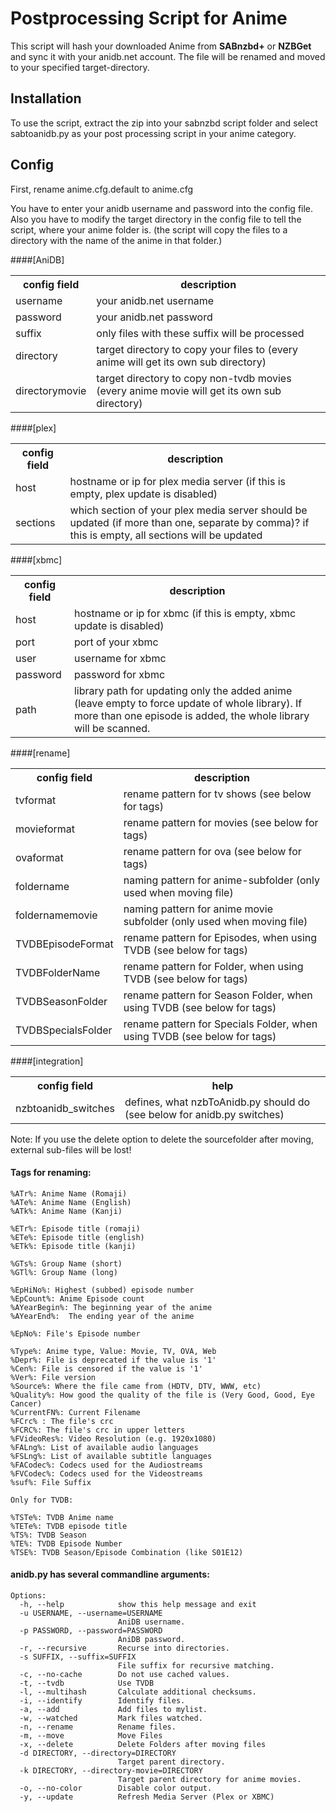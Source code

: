 # Postprocessing Script for Anime

This script will hash your downloaded Anime from **SABnzbd+** or **NZBGet** and sync it with your anidb.net account. The file will be renamed and moved to your specified target-directory.

## Installation

To use the script, extract the zip into your sabnzbd script folder and select sabtoanidb.py as your post processing script in your anime category.

## Config

First, rename anime.cfg.default to anime.cfg

You have to enter your anidb username and password into the config file. Also you have to modify the target directory in the config file to tell the script, where your anime folder is. (the script will copy the files to a directory with the name of the anime in that folder.)

####[AniDB]

<table>
  <tr>
    <th>config field</th><th>description</th>
  </tr>
  <tr>
    <td>username</td><td>your anidb.net username</td>
  </tr>
  <tr>
    <td>password</td><td>your anidb.net password</td>
  </tr>
  <tr>
    <td>suffix</td><td>only files with these suffix will be processed</td>
  </tr>
  <tr>
    <td>directory</td><td>target directory to copy your files to (every anime will get its own sub directory)</td>
  </tr>
  <tr>
    <td>directorymovie</td><td>target directory to copy non-tvdb movies (every anime movie will get its own sub directory)</td>
  </tr>
</table>

####[plex]

<table>
  <tr>
    <th>config field</th><th>description</th>
  </tr>
  <tr>
    <td>host</td><td>hostname or ip for plex media server (if this is empty, plex update is disabled)</td>
  </tr>
  <tr>
    <td>sections</td><td>which section of your plex media server should be updated (if more than one, separate by comma)? if this is empty, all sections will be updated</td>
  </tr>
</table>

####[xbmc]

<table>
  <tr>
    <th>config field</th><th>description</th>
  </tr>
  <tr>
    <td>host</td><td>hostname or ip for xbmc (if this is empty, xbmc update is disabled)</td>
  </tr>
  <tr>
    <td>port</td><td>port of your xbmc</td>
  </tr>
  <tr>
    <td>user</td><td>username for xbmc</td>
  </tr>
  <tr>
    <td>password</td><td>password for xbmc</td>
  </tr>
  <tr>
    <td>path</td><td>library path for updating only the added anime (leave empty to force update of whole library). If more than one episode is added, the whole library will be scanned.</td>
  </tr>
</table>

####[rename]

<table>
  <tr>
    <th>config field</th><th>description</th>
  </tr>
  <tr>
    <td>tvformat</td><td>rename pattern for tv shows (see below for tags)</td>
  </tr>
  <tr>
    <td>movieformat</td><td>rename pattern for movies (see below for tags)</td>
  </tr>
  <tr>
    <td>ovaformat</td><td>rename pattern for ova (see below for tags)</td>
  </tr>
  <tr>
    <td>foldername</td><td>naming pattern for anime-subfolder (only used when moving file)</td>
  </tr>
  <tr>
    <td>foldernamemovie</td><td>naming pattern for anime movie subfolder (only used when moving file)</td>
  </tr>
  <tr>
    <td>TVDBEpisodeFormat</td><td>rename pattern for Episodes, when using TVDB (see below for tags)</td>
  </tr>
  <tr>
    <td>TVDBFolderName</td><td>rename pattern for Folder, when using TVDB (see below for tags)</td>
  </tr>
  <tr>
    <td>TVDBSeasonFolder</td><td>rename pattern for Season Folder, when using TVDB (see below for tags)</td>
  </tr>
  <tr>
    <td>TVDBSpecialsFolder</td><td>rename pattern for Specials Folder, when using TVDB (see below for tags)</td>
  </tr>
</table>

####[integration]

<table>
  <tr>
    <th>config field</th><th>help</th>
  </tr>
  <tr>
    <td>nzbtoanidb_switches</td><td>defines, what nzbToAnidb.py should do (see below for anidb.py switches)</td>
  </tr>
</table>

Note:
If you use the delete option to delete the sourcefolder after moving, external sub-files will be lost!

#### Tags for renaming:

    %ATr%: Anime Name (Romaji)
    %ATe%: Anime Name (English)
    %ATk%: Anime Name (Kanji)
    
    %ETr%: Episode title (romaji)
    %ETe%: Episode title (english)
    %ETk%: Episode title (kanji)
    
    %GTs%: Group Name (short)
    %GTl%: Group Name (long)
    
    %EpHiNo%: Highest (subbed) episode number
    %EpCount%: Anime Episode count
    %AYearBegin%: The beginning year of the anime
    %AYearEnd%:  The ending year of the anime
    
    %EpNo%: File's Episode number
    
    %Type%: Anime type, Value: Movie, TV, OVA, Web
    %Depr%: File is deprecated if the value is '1'
    %Cen%: File is censored if the value is '1'
    %Ver%: File version
    %Source%: Where the file came from (HDTV, DTV, WWW, etc)
    %Quality%: How good the quality of the file is (Very Good, Good, Eye Cancer)
    %CurrentFN%: Current Filename
    %FCrc% : The file's crc
    %FCRC%: The file's crc in upper letters
    %FVideoRes%: Video Resolution (e.g. 1920x1080)
    %FALng%: List of available audio languages
    %FSLng%: List of available subtitle languages
    %FACodec%: Codecs used for the Audiostreams
    %FVCodec%: Codecs used for the Videostreams
    %suf%: File Suffix
	
	Only for TVDB:
	
	%TSTe%: TVDB Anime name
	%TETe%: TVDB episode title
	%TS%: TVDB Season
	%TE%: TVDB Episode Number
	%TSE%: TVDB Season/Episode Combination (like S01E12)


#### anidb.py has several commandline arguments:

    Options:
      -h, --help            show this help message and exit
      -u USERNAME, --username=USERNAME
                            AniDB username.
      -p PASSWORD, --password=PASSWORD
                            AniDB password.
      -r, --recursive       Recurse into directories.
      -s SUFFIX, --suffix=SUFFIX
                            File suffix for recursive matching.
      -c, --no-cache        Do not use cached values.
      -t, --tvdb            Use TVDB
      -l, --multihash       Calculate additional checksums.
      -i, --identify        Identify files.
      -a, --add             Add files to mylist.
      -w, --watched         Mark files watched.
      -n, --rename          Rename files.
      -m, --move            Move Files
      -x, --delete          Delete Folders after moving files
      -d DIRECTORY, --directory=DIRECTORY
                            Target parent directory.
      -k DIRECTORY, --directory-movie=DIRECTORY
                            Target parent directory for anime movies.
	  -o, --no-color        Disable color output.
	  -y, --update          Refresh Media Server (Plex or XBMC)

